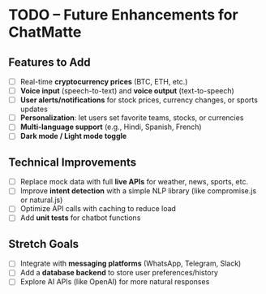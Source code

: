 # TODO – Future Enhancements for ChatMatte

## Features to Add
- [ ] Real-time **cryptocurrency prices** (BTC, ETH, etc.)
- [ ] **Voice input** (speech-to-text) and **voice output** (text-to-speech)
- [ ] **User alerts/notifications** for stock prices, currency changes, or sports updates
- [ ] **Personalization**: let users set favorite teams, stocks, or currencies
- [ ] **Multi-language support** (e.g., Hindi, Spanish, French)
- [ ] **Dark mode / Light mode toggle**

## Technical Improvements
- [ ] Replace mock data with full **live APIs** for weather, news, sports, etc.
- [ ] Improve **intent detection** with a simple NLP library (like compromise.js or natural.js)
- [ ] Optimize API calls with caching to reduce load
- [ ] Add **unit tests** for chatbot functions

## Stretch Goals
- [ ] Integrate with **messaging platforms** (WhatsApp, Telegram, Slack)
- [ ] Add a **database backend** to store user preferences/history
- [ ] Explore AI APIs (like OpenAI) for more natural responses
